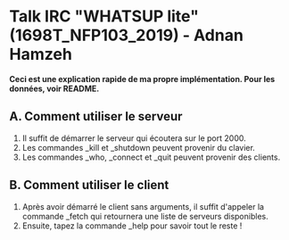 # Talk IRC "WHATSUP lite" (1698T_NFP103_2019) - Adnan Hamzeh

**Ceci est une explication rapide de ma propre implémentation. Pour les données, voir README.**  


## A. Comment utiliser le serveur
1. Il suffit de démarrer le serveur qui écoutera sur le port 2000.  
2. Les commandes \_kill et \_shutdown peuvent provenir du clavier.  
3. Les commandes \_who, \_connect et \_quit peuvent provenir des clients.

## B. Comment utiliser le client
1. Après avoir démarré le client sans arguments, il suffit d'appeler la commande \_fetch qui retournera une liste de serveurs disponibles.
2. Ensuite, tapez la commande \_help pour savoir tout le reste !
